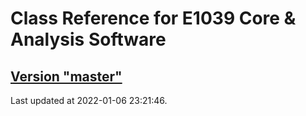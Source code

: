 # Class Reference for E1039 Core & Analysis Software
## [Version "master"](master/)
Last updated at 2022-01-06 23:21:46.
